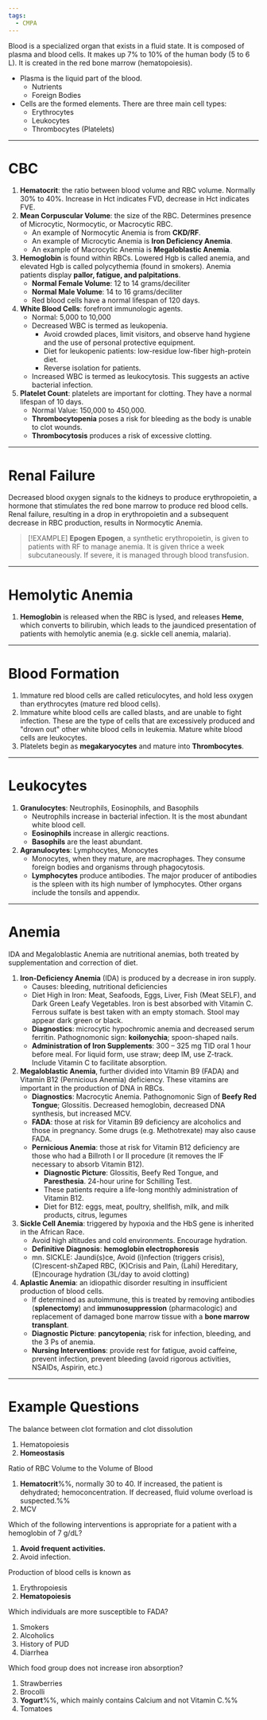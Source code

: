 ```yaml
---
tags:
  - CMPA
---
```

 Blood is a specialized organ that exists in a fluid state. It is composed of plasma and blood cells. It makes up 7% to 10% of the human body (5 to 6 L). It is created in the red bone marrow (hematopoiesis).
 - Plasma is the liquid part of the blood.
	 - Nutrients
	 - Foreign Bodies
 - Cells are the formed elements. There are three main cell types:
	 - Erythrocytes
	 - Leukocytes
	 - Thrombocytes (Platelets)
___
# CBC
1. **Hematocrit**: the ratio between blood volume and RBC volume. Normally 30% to 40%. Increase in Hct indicates FVD, decrease in Hct indicates FVE.
2. **Mean Corpuscular Volume**: the size of the RBC. Determines presence of Microcytic, Normocytic, or Macrocytic RBC.
	- An example of Normocytic Anemia is from **CKD/RF**.
	- An example of Microcytic Anemia is **Iron Deficiency Anemia**.
	- An example of Macrocytic Anemia is **Megaloblastic Anemia**.
3. **Hemoglobin** is found within RBCs. Lowered Hgb is called anemia, and elevated Hgb is called polycythemia (found in smokers). Anemia patients display **pallor, fatigue, and palpitations**.
	- **Normal Female Volume**: 12 to 14 grams/deciliter
	- **Normal Male Volume**: 14 to 16 grams/deciliter
	- Red blood cells have a normal lifespan of 120 days.
4. **White Blood Cells**: forefront immunologic agents.
	- Normal: 5,000 to 10,000
	- Decreased WBC is termed as leukopenia.
		- Avoid crowded places, limit visitors, and observe hand hygiene and the use of personal protective equipment.
		- Diet for leukopenic patients: low-residue low-fiber high-protein diet.
		- Reverse isolation for patients.
	- Increased WBC is termed as leukocytosis. This suggests an active bacterial infection.
5. **Platelet Count**: platelets are important for clotting. They have a normal lifespan of 10 days.
	- Normal Value: 150,000 to 450,000.
	- **Thrombocytopenia** poses a risk for bleeding as the body is unable to clot wounds.
	- **Thrombocytosis** produces a risk of excessive clotting.
___
# Renal Failure
Decreased blood oxygen signals to the kidneys to produce erythropoietin, a hormone that stimulates the red bone marrow to produce red blood cells. Renal failure, resulting in a drop in erythropoietin and a subsequent decrease in RBC production, results in Normocytic Anemia.
>[!EXAMPLE] **Epogen**
>**Epogen**, a synthetic erythropoietin, is given to patients with RF to manage anemia. It is given thrice a week subcutaneously. If severe, it is managed through blood transfusion.

___
# Hemolytic Anemia
1. **Hemoglobin** is released when the RBC is lysed, and releases **Heme**, which converts to bilirubin, which leads to the jaundiced presentation of patients with hemolytic anemia (e.g. sickle cell anemia, malaria).
___
# Blood Formation
1. Immature red blood cells are called reticulocytes, and hold less oxygen than erythrocytes (mature red blood cells).
2. Immature white blood cells are called blasts, and are unable to fight infection. These are the type of cells that are excessively produced and "drown out" other white blood cells in leukemia. Mature white blood cells are leukocytes.
3. Platelets begin as **megakaryocytes** and mature into **Thrombocytes**.
___
# Leukocytes
1. **Granulocytes**: Neutrophils, Eosinophils, and Basophils
	- Neutrophils increase in bacterial infection. It is the most abundant white blood cell.
	- **Eosinophils** increase in allergic reactions.
	- **Basophils** are the least abundant.
2. **Agranulocytes**: Lymphocytes, Monocytes
	- Monocytes, when they mature, are macrophages. They consume foreign bodies and organisms through phagocytosis.
	- **Lymphocytes** produce antibodies. The major producer of antibodies is the spleen with its high number of lymphocytes. Other organs include the tonsils and appendix.
___
# Anemia
IDA and Megaloblastic Anemia are nutritional anemias,  both treated by supplementation and correction of diet.
1. **Iron-Deficiency Anemia** (IDA) is produced by a decrease in iron supply.
	- Causes: bleeding, nutritional deficiencies
	- Diet High in Iron: Meat, Seafoods, Eggs, Liver, Fish (Meat SELF), and Dark Green Leafy Vegetables. Iron is best absorbed with Vitamin C. Ferrous sulfate is best taken with an empty stomach. Stool may appear dark green or black.
	- **Diagnostics**: microcytic hypochromic anemia and decreased serum ferritin. Pathognomonic sign: **koilonychia**; spoon-shaped nails.
	- **Administration of Iron Supplements**: 300 – 325 mg TID oral 1 hour before meal. For liquid form, use straw; deep IM, use Z-track. Include Vitamin C to facilitate absorption.
2. **Megaloblastic Anemia**, further divided into Vitamin B9 (FADA) and Vitamin B12 (Pernicious Anemia) deficiency. These vitamins are important in the production of DNA in RBCs.
	- **Diagnostics**: Macrocytic Anemia. Pathognomonic Sign of **Beefy Red Tongue**; Glossitis. Decreased hemoglobin, decreased DNA synthesis, but increased MCV.
	- **FADA**: those at risk for Vitamin B9 deficiency are alcoholics and those in pregnancy. Some drugs (e.g. Methotrexate) may also cause FADA.
	- **Pernicious Anemia**: those at risk for Vitamin B12 deficiency are those who had a Billroth I or II procedure (it removes the IF necessary to absorb Vitamin B12).
		- **Diagnostic Picture**: Glossitis, Beefy Red Tongue, and **Paresthesia**. 24-hour urine for Schilling Test.
		- These patients require a life-long monthly administration of Vitamin B12.
		- Diet for B12: eggs, meat, poultry, shellfish, milk, and milk products, citrus, legumes
3. **Sickle Cell Anemia**: triggered by hypoxia and the HbS gene is inherited in the African Race.
	- Avoid high altitudes and cold environments. Encourage hydration.
	- **Definitive Diagnosis**: **hemoglobin electrophoresis**
	- mn. SICKLE: Jaundi(s)ce, Avoid (i)nfection (triggers crisis), (C)rescent-shZaped RBC, (K)Crisis and Pain, (Lahi) Hereditary, (E)ncourage hydration (3L/day to avoid clotting)
4. **Aplastic Anemia**: an idiopathic disorder resulting in insufficient production of blood cells.
	- If determined as autoimmune, this is treated by removing antibodies (**splenectomy**) and **immunosuppression** (pharmacologic) and replacement of damaged bone marrow tissue with a **bone marrow transplant**.
	- **Diagnostic Picture**: **pancytopenia**; risk for infection, bleeding, and the 3 Ps of anemia.
	- **Nursing Interventions**: provide rest for fatigue, avoid caffeine, prevent infection, prevent bleeding (avoid rigorous activities, NSAIDs, Aspirin, etc.)
___
# Example Questions
The balance between clot formation and clot dissolution
1. Hematopoiesis
2. **Homeostasis**

Ratio of RBC Volume to the Volume of Blood
1. **Hematocrit**%%, normally 30 to 40. If increased, the patient is dehydrated; hemoconcentration. If decreased, fluid volume overload is suspected.%%
2. MCV

Which of the following interventions is appropriate for a patient with a hemoglobin of 7 g/dL?
1. **Avoid frequent activities.**
2. Avoid infection.

Production of blood cells is known as
1. Erythropoiesis
2. **Hematopoiesis**

Which individuals are more susceptible to FADA?
1. Smokers
2. Alcoholics
3. History of PUD
4. Diarrhea

Which food group does not increase iron absorption?
1. Strawberries
2. Brocolli
3. **Yogurt**%%, which mainly contains Calcium and not Vitamin C.%%
4. Tomatoes